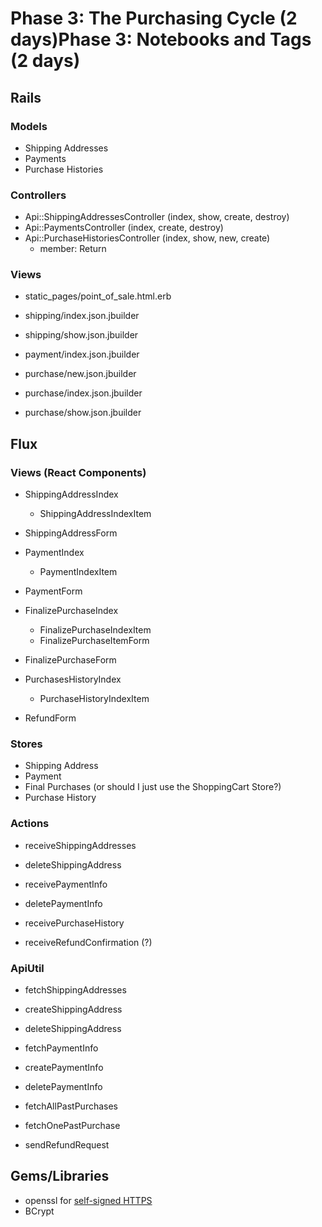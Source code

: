 # Phase 3: The Purchasing Cycle (2 days)Phase 3: Notebooks and Tags (2 days)

## Rails
### Models
* Shipping Addresses
* Payments
* Purchase Histories

### Controllers
* Api::ShippingAddressesController (index, show, create, destroy)
* Api::PaymentsController (index, create, destroy)
* Api::PurchaseHistoriesController (index, show, new, create)
  - member: Return

### Views
* static_pages/point_of_sale.html.erb

* shipping/index.json.jbuilder
* shipping/show.json.jbuilder
* payment/index.json.jbuilder
* purchase/new.json.jbuilder
* purchase/index.json.jbuilder
* purchase/show.json.jbuilder

## Flux
### Views (React Components)
* ShippingAddressIndex
  - ShippingAddressIndexItem
* ShippingAddressForm

* PaymentIndex
  - PaymentIndexItem
* PaymentForm

* FinalizePurchaseIndex
  - FinalizePurchaseIndexItem
  - FinalizePurchaseItemForm
* FinalizePurchaseForm

* PurchasesHistoryIndex
  - PurchaseHistoryIndexItem
* RefundForm

### Stores
* Shipping Address
* Payment
* Final Purchases (or should I just use the ShoppingCart Store?)
* Purchase History

### Actions
* receiveShippingAddresses
* deleteShippingAddress

* receivePaymentInfo
* deletePaymentInfo

* receivePurchaseHistory
* receiveRefundConfirmation (?)

### ApiUtil
* fetchShippingAddresses
* createShippingAddress
* deleteShippingAddress

* fetchPaymentInfo
* createPaymentInfo
* deletePaymentInfo

* fetchAllPastPurchases
* fetchOnePastPurchase

* sendRefundRequest

## Gems/Libraries
* openssl for [self-signed HTTPS][https]
* BCrypt

[https]: https://blog.heroku.com/archives/2012/5/3/announcing_better_ssl_for_your_app
